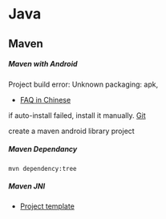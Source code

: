 Java
===========

## Maven
##### Maven with Android

Project build error: Unknown packaging: apk,
- [FAQ in Chinese](http://my.oschina.net/huami/blog/175570)

if auto-install failed, install it manually. [Git](https://github.com/mosabua/maven-android-sdk-deployer)


create a maven android library project

##### Maven Dependancy
```mvn dependency:tree```


##### Maven JNI
- [Project template](https://github.com/gkubisa/jni-maven)



